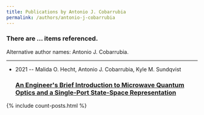```yaml
---
title: Publications by Antonio J. Cobarrubia
permalink: /authors/antonio-j-cobarrubia
---
```


<h3 id="number-posts">There are ... items referenced.</h3>
<p id='info-authors'>Alternative author names: Antonio J. Cobarrubia.</p>
<hr />
<ul class="post-list">
<li><span class='post-meta'>2021 -- Malida O. Hecht, Antonio J. Cobarrubia, Kyle M. Sundqvist</span><h3><a class='post-link' href="{{ site.baseurl }}/an-engineer-s-brief-introduction-to-microwave-quantum-optics-and-a-single-port-state-space-representation">An Engineer's Brief Introduction to Microwave Quantum Optics and a Single-Port State-Space Representation</a></h3></li>

</ul>
{% include count-posts.html %}
